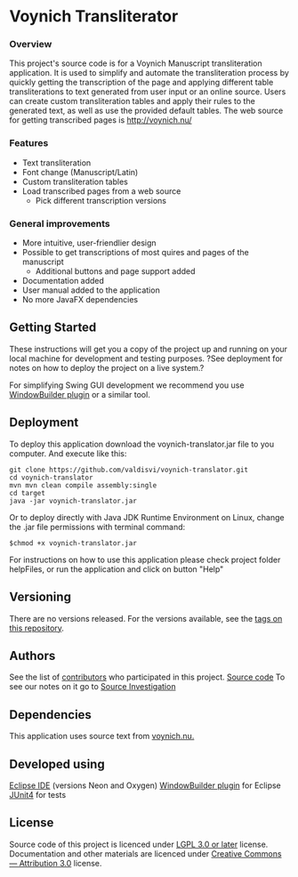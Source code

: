 # Voynich Transliterator

### Overview
This project's source code is for a Voynich Manuscript transliteration application. It is used to simplify and automate the transliteration process by quickly getting the transcription of the page and applying different table transliterations to text generated from user input or an online source. 
Users can create custom transliteration tables and apply their rules to the generated text, as well as use the provided default tables. 
The web source for getting transcribed pages is http://voynich.nu/

### Features

- Text transliteration
- Font change (Manuscript/Latin)
- Custom transliteration tables
- Load transcribed pages from a web source
  - Pick different transcription versions

### General improvements

- More intuitive, user-friendlier design
- Possible to get transcriptions of most quires and pages of the manuscript
  - Additional buttons and page support added
- Documentation added
- User manual added to the application
- No more JavaFX dependencies

## Getting Started

These instructions will get you a copy of the project up and running on your local machine for development and testing purposes. ?See deployment for notes on how to deploy the project on a live system.?

For simplifying Swing GUI development we recommend you use [WindowBuilder plugin](https://www.eclipse.org/windowbuilder/) or a similar tool.


## Deployment

To deploy this application download the voynich-translator.jar file to you computer.
And execute like this:
```
git clone https://github.com/valdisvi/voynich-translator.git
cd voynich-translator
mvn mvn clean compile assembly:single
cd target
java -jar voynich-translator.jar
```
Or to deploy directly with Java JDK Runtime Environment on Linux, change the .jar file permissions with terminal command:
```
$chmod +x voynich-translator.jar
```

For instructions on how to use this application please check project folder helpFiles, or run the application and click on button "Help"


## Versioning

There are no versions released.
For the versions available, see the [tags on this repository](https://github.com/your/project/tags).

## Authors

See the list of [contributors](https://github.com/valdisvi/voynich-translator/contributors) who participated in this project.
[Source code](https://github.com/valdisvi/voynich-translator)
To see our notes on it go to [Source Investigation](https://github.com/valdisvi/voynich-translator/blob/master/sourceInvestigation.md)

## Dependencies
This application uses source text from [voynich.nu.](http://www.voynich.nu/q01/)

## Developed using
[Eclipse IDE](https://www.eclipse.org/) (versions Neon and Oxygen)
[WindowBuilder plugin](https://www.eclipse.org/windowbuilder/) for Eclipse
[JUnit4](https://junit.org/junit4/) for tests

## License
Source code of this project is licenced under [LGPL 3.0 or later](https://spdx.org/licenses/LGPL-3.0-or-later.html) license.
Documentation and other materials are licenced under [Creative Commons — Attribution 3.0](https://spdx.org/licenses/CC-BY-3.0.html) license.

